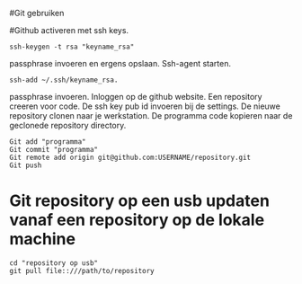 #Git gebruiken

#Github activeren met ssh keys.

    ssh-keygen -t rsa "keyname_rsa"

passphrase invoeren en ergens opslaan.
Ssh-agent starten.

    ssh-add ~/.ssh/keyname_rsa.

passphrase invoeren.
Inloggen op de github website.
Een repository creeren voor code.
De ssh key pub id invoeren bij de settings.
De nieuwe repository clonen naar je werkstation.
De programma code kopieren naar de geclonede repository directory.

    Git add "programma"
    Git commit "programma"
    Git remote add origin git@github.com:USERNAME/repository.git
    Git push

# Git repository op een usb updaten vanaf een repository op de lokale machine

    cd "repository op usb"
    git pull file::///path/to/repository
